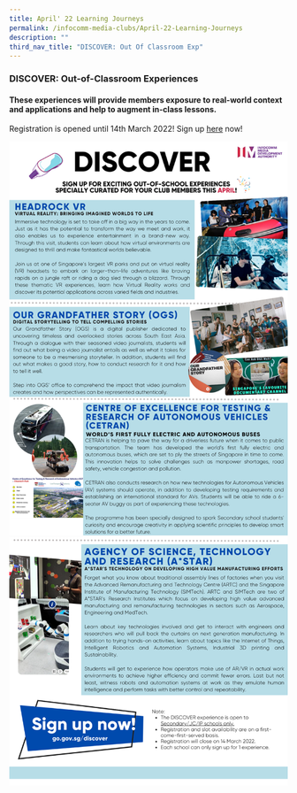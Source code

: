 ```yaml
---
title: April' 22 Learning Journeys
permalink: /infocomm-media-clubs/April-22-Learning-Journeys
description: ""
third_nav_title: "DISCOVER: Out Of Classroom Exp"
---
```




### DISCOVER: Out-of-Classroom Experiences

#### These experiences will provide members exposure to real-world context and applications and help to augment in-class lessons.

Registration is opened until 14th March 2022! Sign up [here](https://go.gov.sg/discover) now!

![Discover EDM 1](/images/Icmclub/discover01.png)
![Discover EDM 2](/images/Icmclub/discover02.png)